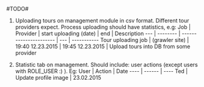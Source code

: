 #TODO#

1. Uploading tours on management module in csv format. Different tour providers expect. Process uploading should have statistics, e.g:
Job | Provider | start uploading (date) | end | Description
--- | -------- | ---------------------- | --- | -----------
Tour uploading job | (grawler site) | 19:40 12.23.2015 | 19:45 12.23.2015 | Upload tours into DB from some provider

2. Statistic tab on management. Should include: user actions (except users with ROLE_USER :) ). Eg:
User | Action | Date
---- | ------ | ----
Ted  | Update profile image | 23.02.2015


